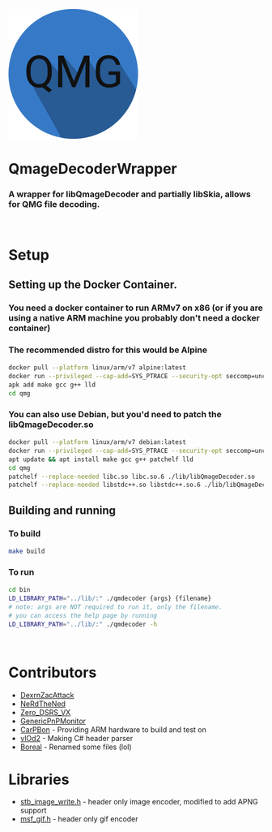 <img src="QMGDecoderIcon.png" width="256" height="256"></img>
# QmageDecoderWrapper
### A wrapper for libQmageDecoder and partially libSkia, allows for QMG file decoding. 
<br>

# Setup
## Setting up the Docker Container.
### You need a docker container to run ARMv7 on x86 (or if you are using a native ARM machine you probably don't need a docker container)
### The recommended distro for this would be Alpine
```bash
docker pull --platform linux/arm/v7 alpine:latest
docker run --privileged --cap-add=SYS_PTRACE --security-opt seccomp=unconfined --security-opt apparmor=unconfined -v .:/qmg -it alpine:latest
apk add make gcc g++ lld
cd qmg
```
### You can also use Debian, but you'd need to patch the libQmageDecoder.so
```bash
docker pull --platform linux/arm/v7 debian:latest
docker run --privileged --cap-add=SYS_PTRACE --security-opt seccomp=unconfined --security-opt apparmor=unconfined -v .:/qmg -it debian:latest
apt update && apt install make gcc g++ patchelf lld
cd qmg
patchelf --replace-needed libc.so libc.so.6 ./lib/libQmageDecoder.so
patchelf --replace-needed libstdc++.so libstdc++.so.6 ./lib/libQmageDecoder.so
```
## Building and running
### To build
```bash
make build
```
### To run
```bash
cd bin
LD_LIBRARY_PATH="../lib/:" ./qmdecoder {args} {filename}
# note: args are NOT required to run it, only the filename.
# you can access the help page by running
LD_LIBRARY_PATH="../lib/:" ./qmdecoder -h
```
<br>

# Contributors
- [DexrnZacAttack](https://github.com/DexrnZacAttack)
- [NeRdTheNed](https://github.com/NeRdTheNed)
- [Zero_DSRS_VX](https://github.com/PhoenixVX)
- [GenericPnPMonitor](https://github.com/genericpnpmonit0r)
- [CarPBon](https://github.com/CarPBon) - Providing ARM hardware to build and test on
- [vlOd2](https://github.com/vlOd2) - Making C# header parser
- [Boreal](https://github.com/bor-real) - Renamed some files (lol)

# Libraries
- [stb_image_write.h](https://github.com/NeRdTheNed/stb/tree/apng-writer) - header only image encoder, modified to add APNG support
- [msf_gif.h](https://github.com/notnullnotvoid/msf_gif) - header only gif encoder

